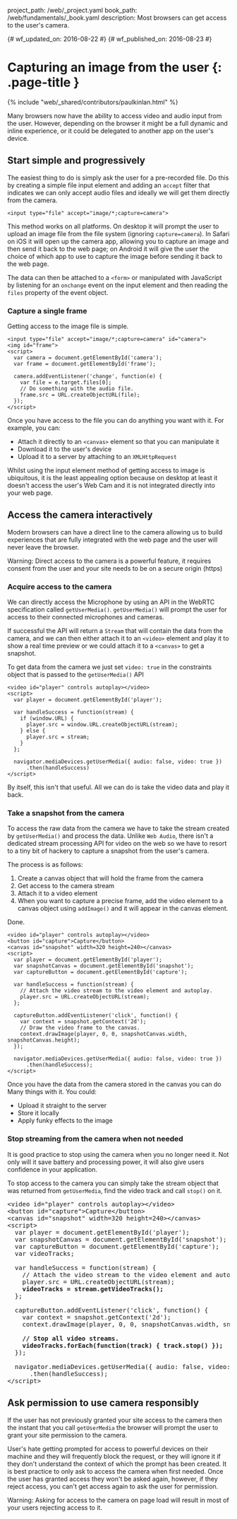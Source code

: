 project_path: /web/_project.yaml
book_path: /web/fundamentals/_book.yaml
description: Most browsers can get access to the user's camera.

{# wf_updated_on: 2016-08-22 #}
{# wf_published_on: 2016-08-23 #}

# Capturing an image from the user {: .page-title }

{% include "web/_shared/contributors/paulkinlan.html" %}

Many browsers now have the ability to access video and audio input from the 
user. However, depending on the browser it might be a full dynamic and inline 
experience, or it could be delegated to another app on the user's device.

## Start simple and progressively

The easiest thing to do is simply ask the user for a pre-recorded
file. Do this by creating a simple file input element and adding 
an `accept` filter that indicates we can only accept audio files and ideally we 
will get them directly from the camera.

    <input type="file" accept="image/*;capture=camera">

This method works on all platforms. On desktop it will prompt the user to 
upload an image file from the file system (ignoring `capture=camera`). In Safari
on iOS it will open up the camera app, allowing you to capture an image and 
then send it back to the web page; on Android it will give the user the 
choice of which app to use to capture the image before sending it back to the
web page.

The data can then be attached to a `<form>` or manipulated with JavaScript by 
listening for an `onchange` event on the input element and then reading 
the `files` property of the event object.

### Capture a single frame

Getting access to the image file is simple.

    <input type="file" accept="image/*;capture=camera" id="camera">
    <img id="frame">
    <script>
      var camera = document.getElementById('camera');
      var frame = document.getElementById('frame');

      camera.addEventListener('change', function(e) {
        var file = e.target.files[0]; 
        // Do something with the audio file.
        frame.src = URL.createObjectURL(file);
      });
    </script>

Once you have access to the file you can do anything you want with it. For 
example, you can:

* Attach it directly to an `<canvas>` element so that you can manipulate it
* Download it to the user's device
* Upload it to a server by attaching to an `XMLHttpRequest` 

Whilst using the input element method of getting access to image is 
ubiquitous, it is the least appealing option because on desktop at least
it doesn't access the user's Web Cam and it is not integrated directly into 
your web page.

## Access the camera interactively

Modern browsers can have a direct line to the camera allowing us to build
experiences that are fully integrated with the web page and the user will never
leave the browser.

Warning: Direct access to the camera is a powerful feature, it requires consent from the user and your site needs to be on a secure origin (https)

### Acquire access to the camera

We can directly access the Microphone by using an API in the WebRTC 
specification called `getUserMedia()`. `getUserMedia()` will prompt the user for 
access to their connected microphones and cameras.

If successful the API will return a `Stream` that will contain the data from
the camera, and we can then either attach it to an `<video>` element and play it
to show a real time preview or we could attach it to a `<canvas>` to get a
snapshot.

To get data from the camera we just set `video: true` in the constraints 
object that is passed to the `getUserMedia()` API

    <video id="player" controls autoplay></video>
    <script>  
      var player = document.getElementById('player');

      var handleSuccess = function(stream) {
        if (window.URL) {
          player.src = window.URL.createObjectURL(stream);
        } else {
          player.src = stream;
        }
      };

      navigator.mediaDevices.getUserMedia({ audio: false, video: true })
          .then(handleSuccess)
    </script>

By itself, this isn't that useful. All we can do is take the video data and play
it back.

### Take a snapshot from the camera

To access the raw data from the camera we have to take the stream created by
`getUserMedia()` and process the data. Unlike `Web Audio`, there isn't a 
dedicated stream processing API for video on the web so we have to resort to a
tiny bit of hackery to capture a snapshot from the user's camera.

The process is as follows:

1. Create a canvas object that will hold the frame from the camera
2. Get access to the camera stream
3. Attach it to a video element
4. When you want to capture a precise frame, add the video element to a 
   canvas object using `addImage()` and it will appear in the canvas element.

Done.

    <video id="player" controls autoplay></video>
    <button id="capture">Capture</button>
    <canvas id="snapshot" width=320 height=240></canvas>
    <script>
      var player = document.getElementById('player'); 
      var snapshotCanvas = document.getElementById('snapshot');
      var captureButton = document.getElementById('capture');

      var handleSuccess = function(stream) {
        // Attach the video stream to the video element and autoplay.
        player.src = URL.createObjectURL(stream);
      };

      captureButton.addEventListener('click', function() {
        var context = snapshot.getContext('2d');
        // Draw the video frame to the canvas.
        context.drawImage(player, 0, 0, snapshotCanvas.width, snapshotCanvas.height);
      });

      navigator.mediaDevices.getUserMedia({ audio: false, video: true })
          .then(handleSuccess);
    </script>

Once you have the data from the camera stored in the canvas you can do Many
things with it. You could: 

* Upload it straight to the server
* Store it locally
* Apply funky effects to the image

### Stop streaming from the camera when not needed

It is good practice to stop using the camera when you no longer need it. Not 
only will it save battery and processing power, it will also give users 
confidence in your application.

To stop access to the camera you can simply take the stream object that
was returned from `getUserMedia`, find the video track and call `stop()` on it.

<pre class="prettyprint">
&lt;video id="player" controls autoplay>&lt;/video>
&lt;button id="capture">Capture&lt;/button>
&lt;canvas id="snapshot" width=320 height=240>&lt;/canvas>
&lt;script>
  var player = document.getElementById('player'); 
  var snapshotCanvas = document.getElementById('snapshot');
  var captureButton = document.getElementById('capture');
  var videoTracks;

  var handleSuccess = function(stream) {
    // Attach the video stream to the video element and autoplay.
    player.src = URL.createObjectURL(stream);
    <strong>videoTracks = stream.getVideoTracks();</strong>
  };

  captureButton.addEventListener('click', function() {
    var context = snapshot.getContext('2d');
    context.drawImage(player, 0, 0, snapshotCanvas.width, snapshotCanvas.height);

    <strong>// Stop all video streams.
    videoTracks.forEach(function(track) { track.stop() });</strong>
  });

  navigator.mediaDevices.getUserMedia({ audio: false, video: true })
      .then(handleSuccess);
&lt;/script>
</pre>

## Ask permission to use camera responsibly

If the user has not previously granted your site access to the camera then
the instant that you call `getUserMedia` the browser will prompt the user to
grant your site permission to the camera. 

User's hate getting prompted for access to powerful devices on their machine and
they will frequently block the request, or they will ignore it if they don't 
understand the context of which the prompt has been created. It is best practice
to only ask to access the camera when first needed. Once the user has
granted access they won't be asked again, however, if they reject access, 
you can't get access again to ask the user for permission.

Warning: Asking for access to the camera on page load will result in most of your users rejecting access to it.
